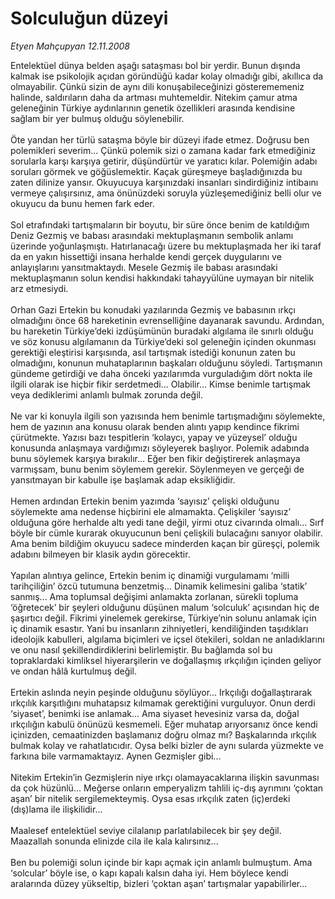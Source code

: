 # Solculuğun düzeyi

*Etyen Mahçupyan 12.11.2008*

<div class="taraf_structure_2col_1zq">
<div class="margen_n">



 <p>Entelektüel dünya belden aşağı sataşması bol bir yerdir. Bunun dışında kalmak ise psikolojik açıdan göründüğü kadar kolay olmadığı gibi, akıllıca da olmayabilir. Çünkü sizin de aynı dili konuşabileceğinizi gösterememeniz halinde, saldırıların daha da artması muhtemeldir. Nitekim çamur atma geleneğinin Türkiye aydınlarının genetik özellikleri arasında kendisine sağlam bir yer bulmuş olduğu söylenebilir. <br/><br/>Öte yandan her türlü sataşma böyle bir düzeyi ifade etmez. Doğrusu ben polemikleri severim... Çünkü polemik sizi o zamana kadar fark etmediğiniz sorularla karşı karşıya getirir, düşündürtür ve yaratıcı kılar. Polemiğin adabı soruları görmek ve göğüslemektir. Kaçak güreşmeye başladığınızda bu zaten dilinize yansır. Okuyucuya karşınızdaki insanları sindirdiğiniz intibaını vermeye çalışırsınız, ama önünüzdeki soruyla yüzleşemediğiniz belli olur ve okuyucu da bunu hemen fark eder. <br/><br/>Sol etrafındaki tartışmaların bir boyutu, bir süre önce benim de katıldığım Deniz Gezmiş ve babası arasındaki mektuplaşmanın sembolik anlamı üzerinde yoğunlaşmıştı. Hatırlanacağı üzere bu mektuplaşmada her iki taraf da en yakın hissettiği insana herhalde kendi gerçek duygularını ve anlayışlarını yansıtmaktaydı. Mesele Gezmiş ile babası arasındaki mektuplaşmanın solun kendisi hakkındaki tahayyülüne uymayan bir nitelik arz etmesiydi. <br/><br/>Orhan Gazi Ertekin bu konudaki yazılarında Gezmiş ve babasının ırkçı olmadığını önce 68 hareketinin evrenselliğine dayanarak savundu. Ardından, bu hareketin Türkiye’deki izdüşümünün buradaki algılama ile sınırlı olduğu ve söz konusu algılamanın da Türkiye’deki sol geleneğin içinden okunması gerektiği eleştirisi karşısında, asıl tartışmak istediği konunun zaten bu olmadığını, konunun muhataplarının başkaları olduğunu söyledi. Tartışmanın gündeme getirdiği ve daha önceki yazılarımda vurguladığım dört nokta ile ilgili olarak ise hiçbir fikir serdetmedi... Olabilir... Kimse benimle tartışmak veya dediklerimi anlamlı bulmak zorunda değil. <br/><br/>Ne var ki konuyla ilgili son yazısında hem benimle tartışmadığını söylemekte, hem de yazının ana konusu olarak benden alıntı yapıp kendince fikrimi çürütmekte. Yazısı bazı tespitlerin ‘kolaycı, yapay ve yüzeysel’ olduğu konusunda anlaşmaya vardığımızı söyleyerek başlıyor. Polemik adabında bunu söylemek karşıya bırakılır... Eğer ben fikir değiştirerek anlaşmaya varmışsam, bunu benim söylemem gerekir. Söylenmeyen ve gerçeği de yansıtmayan bir kabulle işe başlamak adap eksikliğidir. <br/><br/>Hemen ardından Ertekin benim yazımda ‘sayısız’ çelişki olduğunu söylemekte ama nedense hiçbirini ele almamakta. Çelişkiler ‘sayısız’ olduğuna göre herhalde altı yedi tane değil, yirmi otuz civarında olmalı... Sırf böyle bir cümle kurarak okuyucunun beni çelişkili bulacağını sanıyor olabilir. Ama benim bildiğim okuyucu sadece minderden kaçan bir güreşçi, polemik adabını bilmeyen bir klasik aydın görecektir. <br/><br/>Yapılan alıntıya gelince, Ertekin benim iç dinamiği vurgulamamı ‘milli tarihçiliğin’ özcü tutumuna benzetmiş... Dinamik kelimesini galiba ‘statik’ sanmış... Ama toplumsal değişimi anlamakta zorlanan, sürekli topluma ‘öğretecek’ bir şeyleri olduğunu düşünen malum ‘solculuk’ açısından hiç de şaşırtıcı değil. Fikrimi yinelemek gerekirse, Türkiye’nin solunu anlamak için iç dinamik esastır. Yani bu insanların zihniyetleri, kendiliğinden taşıdıkları ideolojik kabulleri, algılama biçimleri ve içsel ötekileri, soldan ne anladıklarını ve onu nasıl şekillendirdiklerini belirlemiştir. Bu bağlamda sol bu topraklardaki kimliksel hiyerarşilerin ve doğallaşmış ırkçılığın içinden geliyor ve ondan hâlâ kurtulmuş değil. <br/><br/>Ertekin aslında neyin peşinde olduğunu söylüyor... Irkçılığı doğallaştırarak ırkçılık karşıtlığını muhatapsız kılmamak gerektiğini vurguluyor. Onun derdi ‘siyaset’, benimki ise anlamak... Ama siyaset hevesiniz varsa da, doğal ırkçılığın kabulü önünüzü kesmemeli. Eğer muhatap arıyorsanız önce kendi içinizden, cemaatinizden başlamanız doğru olmaz mı? Başkalarında ırkçılık bulmak kolay ve rahatlatıcıdır. Oysa belki bizler de aynı sularda yüzmekte ve farkına bile varmamaktayız. Aynen Gezmişler gibi... <br/><br/>Nitekim Ertekin’in Gezmişlerin niye ırkçı olamayacaklarına ilişkin savunması da çok hüzünlü... Meğerse onların emperyalizm tahlili iç-dış ayrımını ‘çoktan aşan’ bir nitelik sergilemekteymiş. Oysa esas ırkçılık zaten (iç)erdeki (dış)lama ile ilişkilidir... <br/><br/>Maalesef entelektüel seviye cilalanıp parlatılabilecek bir şey değil. Maazallah sonunda elinizde cila ile kala kalırsınız... <br/><br/>Ben bu polemiği solun içinde bir kapı açmak için anlamlı bulmuştum. Ama ‘solcular’ böyle ise, o kapı kapalı kalsın daha iyi. Hem böylece kendi aralarında düzey yükseltip, bizleri ‘çoktan aşan’ tartışmalar yapabilirler... </p>

<br/>


<div id="taraf_not">
</div>

</div>


</div>
